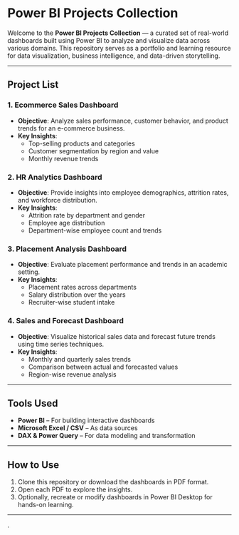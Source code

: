 
#  Power BI Projects Collection

Welcome to the **Power BI Projects Collection** — a curated set of real-world dashboards built using Power BI to analyze and visualize data across various domains. This repository serves as a portfolio and learning resource for data visualization, business intelligence, and data-driven storytelling.

---

##  Project List

### 1.  Ecommerce Sales Dashboard
- **Objective**: Analyze sales performance, customer behavior, and product trends for an e-commerce business.
- **Key Insights**:
  - Top-selling products and categories
  - Customer segmentation by region and value
  - Monthly revenue trends

### 2.  HR Analytics Dashboard
- **Objective**: Provide insights into employee demographics, attrition rates, and workforce distribution.
- **Key Insights**:
  - Attrition rate by department and gender
  - Employee age distribution
  - Department-wise employee count and trends

### 3.  Placement Analysis Dashboard
- **Objective**: Evaluate placement performance and trends in an academic setting.
- **Key Insights**:
  - Placement rates across departments
  - Salary distribution over the years
  - Recruiter-wise student intake

### 4.  Sales and Forecast Dashboard
- **Objective**: Visualize historical sales data and forecast future trends using time series techniques.
- **Key Insights**:
  - Monthly and quarterly sales trends
  - Comparison between actual and forecasted values
  - Region-wise revenue analysis

---

##  Tools Used
- **Power BI** – For building interactive dashboards
- **Microsoft Excel / CSV** – As data sources
- **DAX & Power Query** – For data modeling and transformation

---

##  How to Use
1. Clone this repository or download the dashboards in PDF format.
2. Open each PDF to explore the insights.
3. Optionally, recreate or modify dashboards in Power BI Desktop for hands-on learning.

---

.
